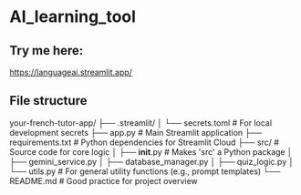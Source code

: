 # AI_learning_tool

## Try me here:
https://languageai.streamlit.app/

## File structure
your-french-tutor-app/
├── .streamlit/
│   └── secrets.toml  # For local development secrets
├── app.py            # Main Streamlit application
├── requirements.txt  # Python dependencies for Streamlit Cloud
├── src/              # Source code for core logic
│   ├── __init__.py   # Makes 'src' a Python package
│   ├── gemini_service.py
│   ├── database_manager.py
│   ├── quiz_logic.py
│   └── utils.py      # For general utility functions (e.g., prompt templates)
└── README.md         # Good practice for project overview